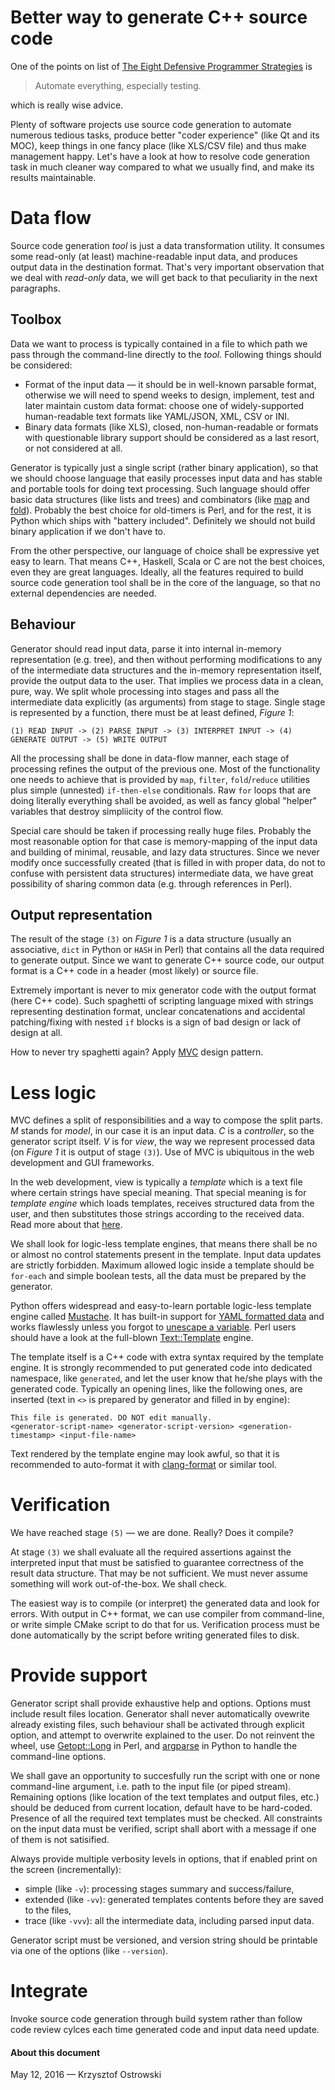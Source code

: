 
# Better way to generate C++ source code

One of the points on list of [The Eight Defensive Programmer Strategies](http://c.learncodethehardway.org/book/ex27.html "Learn C The Hard Way. Exercise 27: Creative And Defensive Programming") is

> Automate everything, especially testing.

which is really wise advice.

Plenty of software projects use source code generation to automate numerous tedious tasks, produce better "coder experience" (like Qt and its MOC), keep things in one fancy place (like XLS/CSV file) and thus make management happy. Let's have a look at how to resolve code generation task in much cleaner way compared to what we usually find, and make its results maintainable.

# Data flow

Source code generation _tool_ is just a data transformation utility. It consumes some read-only (at least) machine-readable input data, and produces output data in the destination format. That's very important observation that we deal with _read-only_ data, we will get back to that peculiarity in the next paragraphs.

## Toolbox

Data we want to process is typically contained in a file to which path we pass through the command-line directly to the _tool_. Following things should be considered:

* Format of the input data &mdash; it should be in well-known parsable format, otherwise we will need to spend weeks to design, implement, test and later maintain custom data format: choose one of widely-supported human-readable text formats like YAML/JSON, XML, CSV or INI.
* Binary data formats (like XLS), closed, non-human-readable or formats with questionable library support should be considered as a last resort, or not considered at all.

Generator is typically just a single script (rather binary application), so that we should choose language that easily processes input data and has stable and portable tools for doing text processing. Such language should offer basic data structures (like lists and trees) and combinators (like [map](https://en.wikipedia.org/wiki/Map_%28higher-order_function%29 "Map (higher-order function)") and [fold](https://en.wikipedia.org/wiki/Fold_%28higher-order_function%29 "Fold (higher-order function)")). Probably the best choice for old-timers is Perl, and for the rest, it is Python which ships with "battery included". Definitely we should not build binary application if we don't have to.

From the other perspective, our language of choice shall be expressive yet easy to learn. That means C++, Haskell, Scala or C are not the best choices, even they are great languages. Ideally, all the features required to build source code generation tool shall be in the core of the language, so that no external dependencies are needed.

## Behaviour

Generator should read input data, parse it into internal in-memory representation (e.g. tree), and then without performing modifications to any of the intermediate data structures and the in-memory representation itself, provide the output data to the user. That implies we process data in a clean, pure, way. We split whole processing into stages and pass all the intermediate data explicitly (as arguments) from stage to stage. Single stage is represented by a function, there must be at least defined, _Figure 1_:

    (1) READ INPUT -> (2) PARSE INPUT -> (3) INTERPRET INPUT -> (4) GENERATE OUTPUT -> (5) WRITE OUTPUT

All the processing shall be done in data-flow manner, each stage of processing refines the output of the previous one. Most of the functionality one needs to achieve that is provided by `map`, `filter`, `fold`/`reduce` utilities plus simple (unnested) `if-then-else` conditionals. Raw `for` loops that are doing literally everything shall be avoided, as well as fancy global "helper" variables that destroy simpliicity of the control flow.

Special care should be taken if processing really huge files. Probably the most reasonable option for that case is memory-mapping of the input data and building of minimal, reusable, and lazy data structures. Since we never modify once successfully created (that is filled in with proper data, do not to confuse with persistent data structures) intermediate data, we have great possibility of sharing common data (e.g. through references in Perl).

## Output representation

The result of the stage `(3)` on _Figure 1_ is a data structure (usually an associative, `dict` in Python or `HASH` in Perl) that contains all the data required to generate output. Since we want to generate C++ source code, our output format is a C++ code in a header (most likely) or source file.

Extremely important is never to mix generator code with the output format (here C++ code). Such spaghetti of scripting language mixed with strings representing destination format, unclear concatenations and accidental patching/fixing with nested `if` blocks is a sign of bad design or lack of design at all.

How to never try spaghetti again? Apply [MVC](https://en.wikipedia.org/wiki/Model%E2%80%93view%E2%80%93controller "Model–view–controller") design pattern.

# Less logic

MVC defines a split of responsibilities and a way to compose the split parts. _M_ stands for _model_, in our case it is an input data. _C_ is a _controller_, so the generator script itself. _V_ is for _view_, the way we represent processed data (on _Figure 1_ it is output of stage `(3)`). Use of MVC is ubiquitous in the web development and GUI frameworks.

In the web development, view is typically a _template_ which is a text file where certain strings have special meaning. That special meaning is for _template engine_ which loads templates, receives structured data from the user, and then substitutes those strings according to the received data. Read more about that [here](https://en.wikipedia.org/wiki/Web_template_system "Web template system").

We shall look for logic-less template engines, that means there shall be no or almost no control statements present in the template. Input data updates are strictly forbidden. Maximum allowed logic inside a template should be `for-each` and simple boolean tests, all the data must be prepared by the generator.

Python offers widespread and easy-to-learn portable logic-less template engine called [Mustache](https://mustache.github.io/ "{{mustache}} - Logic-less templates."). It has built-in support for [YAML formatted data](https://mustache.github.io/mustache.1.html "mustache - Mustache processor") and works flawlessly unless you forgot to [unescape a variable](https://mustache.github.io/mustache.5.html#Variables). Perl users should have a look at the full-blown  [Text::Template](http://search.cpan.org/~mjd/Text-Template-1.46/lib/Text/Template.pm "Text::Template - Expand template text with embedded Perl") engine.

The template itself is a C++ code with extra syntax required by the template engine. It is strongly recommended to put generated code into dedicated namespace, like `generated`, and let the user know that he/she plays with the generated code. Typically an opening lines, like the following ones, are inserted (text in `<>` is prepared by generator and filled in by engine):


    This file is generated. DO NOT edit manually.
    <generator-script-name> <generator-script-version> <generation-timestamp> <input-file-name>

Text rendered by the template engine may look awful, so that it is recommended to auto-format it with [clang-format](http://clang.llvm.org/docs/ClangFormat.html "ClangFormat") or similar tool.

# Verification

We have reached stage `(5)` &mdash; we are done. Really? Does it compile?

At stage `(3)` we shall evaluate all the required assertions against the interpreted input that must be satisfied to guarantee correctness of the result data structure. That may be not sufficient. We must never assume something will work out-of-the-box. We shall check.

The easiest way is to compile (or interpret) the generated data and look for errors. With output in C++ format, we can use  compiler from command-line, or write simple CMake script to do that for us. Verification process must be done automatically by the script before writing generated files to disk.

# Provide support

Generator script shall provide exhaustive help and options. Options must include result files location. Generator shall never automatically ovewrite already existing files, such behaviour shall be activated through explicit option, and attempt to overwrite explained to the user. Do not reinvent the wheel, use [Getopt::Long](http://perldoc.perl.org/Getopt/Long.html "Getopt::Long") in Perl, and [argparse](https://docs.python.org/2/howto/argparse.html "argparse") in Python to handle the command-line options.

We shall gave an opportunity to succesfully run the script with one or none command-line argument, i.e. path to the input file (or piped stream). Remaining options (like location of the text templates and output files, etc.) should be deduced from current location, default have to be hard-coded. Presence of all the required text templates must be checked. All constraints on the input data must be verified, script shall abort with a message if one of them is not satisified.

Always provide multiple verbosity levels in options, that if enabled print on the screen (incrementally):
- simple (like `-v`): processing stages summary and success/failure,
- extended (like `-vv`): generated templates contents before they are saved to the files,
- trace (like `-vvv`): all the intermediate data, including parsed input data.

Generator script must be versioned, and version string should be printable via one of the options (like `--version`).

# Integrate

Invoke source code generation through build system rather than follow code review cylces each time generated code and input data need update.

#### About this document

May 12, 2016 &mdash; Krzysztof Ostrowski

